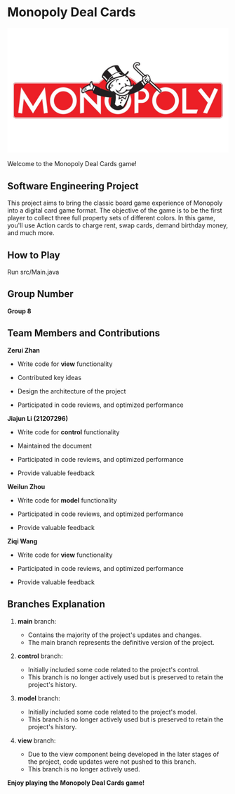 #  Monopoly Deal Cards
![Monopoly Deal Cards](game_cover.jpg)

Welcome to the Monopoly Deal Cards game!

## Software Engineering Project

This project aims to bring the classic board game experience of Monopoly into a digital card game format. The objective of the game is to be the first player to collect three full property sets of different colors. In this game, you'll use Action cards to charge rent, swap cards, demand birthday money, and much more.

## How to Play
Run src/Main.java

## Group Number
**Group 8**

## Team Members and Contributions
**Zerui Zhan**

- Write code for **view** functionality

- Contributed key ideas

- Design the architecture of the project

- Participated in code reviews, and optimized performance



**Jiajun Li (21207296)**

- Write code for **control** functionality

- Maintained the document

- Participated in code reviews, and optimized performance

- Provide valuable feedback



**Weilun Zhou**

- Write code for **model** functionality

- Participated in code reviews, and optimized performance

- Provide valuable feedback



**Ziqi Wang**

- Write code for **view** functionality

- Participated in code reviews, and optimized performance

- Provide valuable feedback


## Branches Explanation
1. **main** branch:
   - Contains the majority of the project's updates and changes.
   - The main branch represents the definitive version of the project.

2. **control** branch:
   - Initially included some code related to the project's control.
   - This branch is no longer actively used but is preserved to retain the project's history.

3. **model** branch:
   - Initially included some code related to the project's model.
   - This branch is no longer actively used but is preserved to retain the project's history.

4. **view** branch:
   - Due to the view component being developed in the later stages of the project, code updates were not pushed to this branch.
   - This branch is no longer actively used.


**Enjoy playing the Monopoly Deal Cards game!**